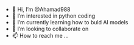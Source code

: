 - 👋 Hi, I’m @Ahamad988
- 👀 I’m interested in python coding
- 🌱 I’m currently learning how to buld AI models
- 💞️ I’m looking to collaborate on 
- 📫 How to reach me ...

<!---
Ahamad988/Ahamad988 is a ✨ special ✨ repository because its `README.md` (this file) appears on your GitHub profile.
You can click the Preview link to take a look at your changes.
--->
